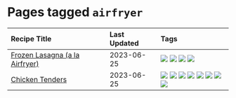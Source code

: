 # Pages tagged `airfryer`

|Recipe Title|Last Updated|Tags
|:---|:---|:---|
|[Frozen Lasagna (a la Airfryer)](../recipes/lasagnaairfryer.md)|2023-06-25|[![](https://img.shields.io/badge/tag-Italian-bb15fd)](../tags/Italian.md) [![](https://img.shields.io/badge/tag-airfryer-e4f90)](../tags/airfryer.md) [![](https://img.shields.io/badge/tag-easy-b6c680)](../tags/easy.md) [![](https://img.shields.io/badge/tag-reheating-eadebe)](../tags/reheating.md)|
|[Chicken Tenders](../recipes/chickentenders.md)|2023-06-25|[![](https://img.shields.io/badge/tag-airfryer-e4f90)](../tags/airfryer.md) [![](https://img.shields.io/badge/tag-amazing-13fda6)](../tags/amazing.md) [![](https://img.shields.io/badge/tag-battered-6685b7)](../tags/battered.md) [![](https://img.shields.io/badge/tag-chicken-f6b493)](../tags/chicken.md) [![](https://img.shields.io/badge/tag-crumbed-9fef19)](../tags/crumbed.md) [![](https://img.shields.io/badge/tag-messy-d4602a)](../tags/messy.md) [![](https://img.shields.io/badge/tag-mine-427cd)](../tags/mine.md) [![](https://img.shields.io/badge/tag-sides-208450)](../tags/sides.md)|